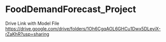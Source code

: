 # FoodDemandForecast_Project
Drive Link with Model File
https://drive.google.com/drive/folders/1Oh6CgqAOL6GHCu1Dwx5DLeyiX-rZaKhR?usp=sharing

